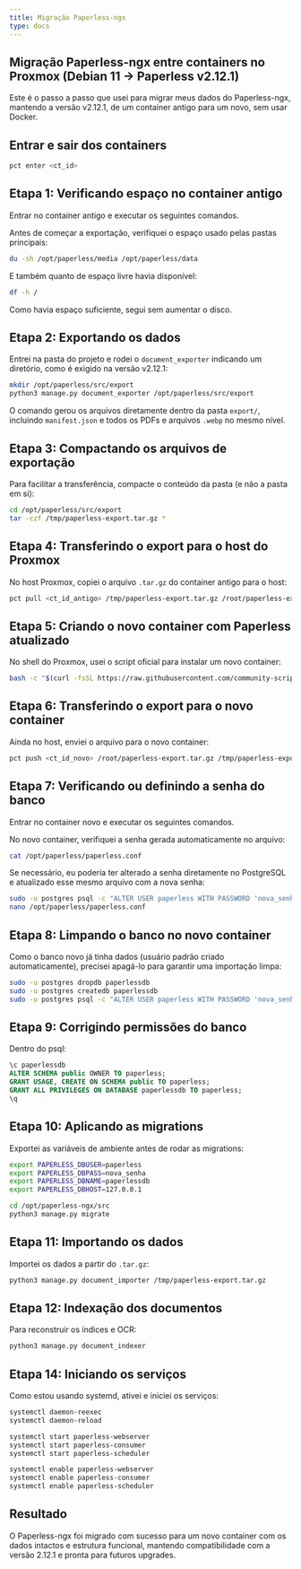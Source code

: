 ```yaml
---
title: Migração Paperless-ngx
type: docs
---
```


##  Migração Paperless-ngx entre containers no Proxmox (Debian 11 → Paperless v2.12.1)

Este é o passo a passo que usei para migrar meus dados do Paperless-ngx, mantendo a versão v2.12.1, de um container antigo para um novo, sem usar Docker.

## Entrar e sair dos containers

```bash
pct enter <ct_id>
```
## Etapa 1: Verificando espaço no container antigo

Entrar no container antigo e executar os seguintes comandos.

Antes de começar a exportação, verifiquei o espaço usado pelas pastas principais:

```bash
du -sh /opt/paperless/media /opt/paperless/data
```

E também quanto de espaço livre havia disponível:

```bash
df -h /
```

Como havia espaço suficiente, segui sem aumentar o disco.

## Etapa 2: Exportando os dados

Entrei na pasta do projeto e rodei o `document_exporter` indicando um diretório, como é exigido na versão v2.12.1:

```bash
mkdir /opt/paperless/src/export
python3 manage.py document_exporter /opt/paperless/src/export
```

O comando gerou os arquivos diretamente dentro da pasta `export/`, incluindo `manifest.json` e todos os PDFs e arquivos `.webp` no mesmo nível.

## Etapa 3: Compactando os arquivos de exportação

Para facilitar a transferência, compacte o conteúdo da pasta (e não a pasta em si):

```bash
cd /opt/paperless/src/export
tar -czf /tmp/paperless-export.tar.gz *
```

## Etapa 4: Transferindo o export para o host do Proxmox

No host Proxmox, copiei o arquivo `.tar.gz` do container antigo para o host:

```bash
pct pull <ct_id_antigo> /tmp/paperless-export.tar.gz /root/paperless-export.tar.gz
```

## Etapa 5: Criando o novo container com Paperless atualizado

No shell do Proxmox, usei o script oficial para instalar um novo container:

```bash
bash -c "$(curl -fsSL https://raw.githubusercontent.com/community-scripts/ProxmoxVE/main/ct/paperless-ngx.sh)"
```

## Etapa 6: Transferindo o export para o novo container

Ainda no host, enviei o arquivo para o novo container:

```bash
pct push <ct_id_novo> /root/paperless-export.tar.gz /tmp/paperless-export.tar.gz
```

## Etapa 7: Verificando ou definindo a senha do banco

Entrar no container novo e executar os seguintes comandos.

No novo container, verifiquei a senha gerada automaticamente no arquivo:

```bash
cat /opt/paperless/paperless.conf
```

Se necessário, eu poderia ter alterado a senha diretamente no PostgreSQL e atualizado esse mesmo arquivo com a nova senha:

```bash
sudo -u postgres psql -c "ALTER USER paperless WITH PASSWORD 'nova_senha';"
nano /opt/paperless/paperless.conf
```

## Etapa 8: Limpando o banco no novo container

Como o banco novo já tinha dados (usuário padrão criado automaticamente), precisei apagá-lo para garantir uma importação limpa:

```bash
sudo -u postgres dropdb paperlessdb
sudo -u postgres createdb paperlessdb
sudo -u postgres psql -c "ALTER USER paperless WITH PASSWORD 'nova_senha';"
```

## Etapa 9: Corrigindo permissões do banco

Dentro do psql:

```sql
\c paperlessdb
ALTER SCHEMA public OWNER TO paperless;
GRANT USAGE, CREATE ON SCHEMA public TO paperless;
GRANT ALL PRIVILEGES ON DATABASE paperlessdb TO paperless;
\q
```

## Etapa 10: Aplicando as migrations

Exportei as variáveis de ambiente antes de rodar as migrations:

```bash
export PAPERLESS_DBUSER=paperless
export PAPERLESS_DBPASS=nova_senha
export PAPERLESS_DBNAME=paperlessdb
export PAPERLESS_DBHOST=127.0.0.1

cd /opt/paperless-ngx/src
python3 manage.py migrate
```

## Etapa 11: Importando os dados

Importei os dados a partir do `.tar.gz`:

```bash
python3 manage.py document_importer /tmp/paperless-export.tar.gz
```

## Etapa 12: Indexação dos documentos

Para reconstruir os índices e OCR:

```bash
python3 manage.py document_indexer
```

## Etapa 14: Iniciando os serviços

Como estou usando systemd, ativei e iniciei os serviços:

```bash
systemctl daemon-reexec
systemctl daemon-reload

systemctl start paperless-webserver
systemctl start paperless-consumer
systemctl start paperless-scheduler

systemctl enable paperless-webserver
systemctl enable paperless-consumer
systemctl enable paperless-scheduler
```

## Resultado

O Paperless-ngx foi migrado com sucesso para um novo container com os dados intactos e estrutura funcional, mantendo compatibilidade com a versão 2.12.1 e pronta para futuros upgrades.
